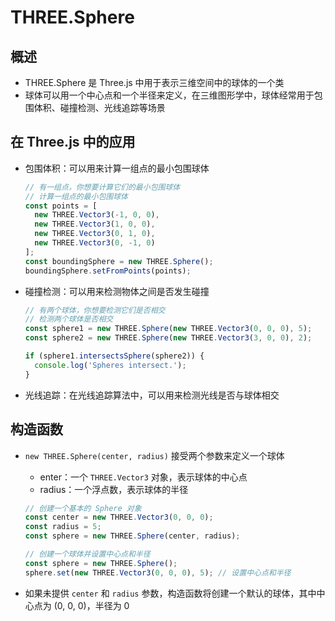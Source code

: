 # THREE.Sphere

## 概述

+ THREE.Sphere 是 Three.js 中用于表示三维空间中的球体的一个类
+ 球体可以用一个中心点和一个半径来定义，在三维图形学中，球体经常用于包围体积、碰撞检测、光线追踪等场景

## 在 Three.js 中的应用

+ 包围体积：可以用来计算一组点的最小包围球体

  ```js
  // 有一组点，你想要计算它们的最小包围球体
  // 计算一组点的最小包围球体
  const points = [
    new THREE.Vector3(-1, 0, 0),
    new THREE.Vector3(1, 0, 0),
    new THREE.Vector3(0, 1, 0),
    new THREE.Vector3(0, -1, 0)
  ];
  const boundingSphere = new THREE.Sphere();
  boundingSphere.setFromPoints(points);
  ```

+ 碰撞检测：可以用来检测物体之间是否发生碰撞

  ```js
  // 有两个球体，你想要检测它们是否相交
  // 检测两个球体是否相交
  const sphere1 = new THREE.Sphere(new THREE.Vector3(0, 0, 0), 5);
  const sphere2 = new THREE.Sphere(new THREE.Vector3(3, 0, 0), 2);

  if (sphere1.intersectsSphere(sphere2)) {
    console.log('Spheres intersect.');
  }
  ```

+ 光线追踪：在光线追踪算法中，可以用来检测光线是否与球体相交

## 构造函数

+ `new THREE.Sphere(center, radius)` 接受两个参数来定义一个球体

  + enter：一个 `THREE.Vector3` 对象，表示球体的中心点
  + radius：一个浮点数，表示球体的半径

  ```js
  // 创建一个基本的 Sphere 对象
  const center = new THREE.Vector3(0, 0, 0);
  const radius = 5;
  const sphere = new THREE.Sphere(center, radius);
  ```

  ```js
  // 创建一个球体并设置中心点和半径
  const sphere = new THREE.Sphere();
  sphere.set(new THREE.Vector3(0, 0, 0), 5); // 设置中心点和半径
  ```

+ 如果未提供 `center` 和 `radius` 参数，构造函数将创建一个默认的球体，其中中心点为 (0, 0, 0)，半径为 0



